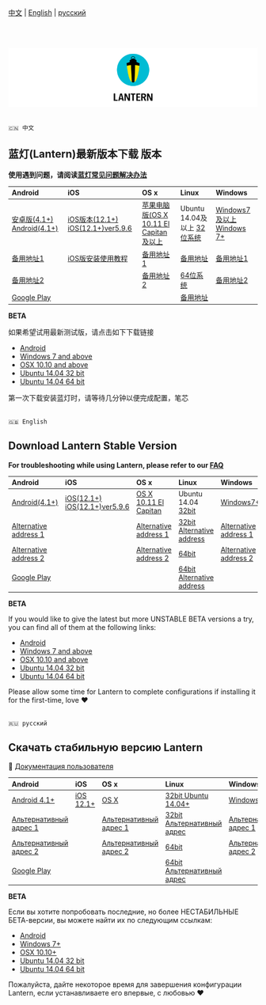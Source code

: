 <br>
<br>

[中文](#蓝灯lantern最新版本下载-版本) | [English](#download-lantern-stable-version) | [русский](#скачать-стабильную-версию-lantern)

<br>
<br>
  
![cover page](cover_page.png)


```

🇨🇳 中文

```
## 蓝灯(Lantern)最新版本下载 版本

**使用遇到问题，请阅读[蓝灯常见问题解决办法](https://github.com/getlantern/lantern/wiki)** 

| Android |  iOS  | OS x | Linux | Windows |
|:------|:------|:------|:------| :------|
| [安卓版(4.1+) Android(4.1+)](https://gitlab.com/getlantern/lantern-binaries-mirror/-/raw/master/lantern-installer.apk)   | [iOS版本(12.1+) iOS(12.1+)ver5.9.6](https://apps.apple.com/app/id1457872372?l=zh_cn) | [苹果电脑版(OS X 10.11 El Capitan及以上](https://gitlab.com/getlantern/lantern-binaries-mirror/-/raw/master/lantern-installer.dmg) | Ubuntu 14.04及以上 [32位系统](https://github.com/getlantern/lantern-binaries/raw/master/lantern-installer-32-bit.deb) | [Windows7及以上 Windows 7+](https://gitlab.com/getlantern/lantern-binaries-mirror/-/raw/master/lantern-installer.exe) |
| [备用地址1](https://s3.amazonaws.com/lantern/lantern-installer.apk)    |  [iOS版安装使用教程](https://github.com/getlantern/lantern/wiki/%E8%93%9D%E7%81%AFiOS%E5%AE%89%E8%A3%85%E4%BD%BF%E7%94%A8%E6%95%99%E7%A8%8B) | [备用地址1](https://s3.amazonaws.com/lantern/lantern-installer.dmg)  |   [备用地址](https://s3.amazonaws.com/lantern/lantern-installer-32-bit.deb) | [备用地址1](https://s3.amazonaws.com/lantern/lantern-installer.exe)  |
| [备用地址2](https://github.com/getlantern/lantern-binaries/raw/master/lantern-installer.apk)   |  |    [备用地址2](https://github.com/getlantern/lantern-binaries/raw/master/lantern-installer.dmg) |    [64位系统](https://github.com/getlantern/lantern-binaries/raw/master/lantern-installer-64-bit.deb) | [备用地址2](https://github.com/getlantern/lantern-binaries/raw/master/lantern-installer.exe) |
| [Google Play](https://play.google.com/store/apps/details?id=org.getlantern.lantern)   |  |     |    [备用地址](https://s3.amazonaws.com/lantern/lantern-installer-64-bit.deb) | 

**BETA**

如果希望试用最新测试版，请点击如下下载链接
- [Android](https://raw.githubusercontent.com/getlantern/lantern-binaries/master/lantern-installer-preview.apk)
- [Windows 7 and above](https://raw.githubusercontent.com/getlantern/lantern-binaries/master/lantern-installer-preview.exe)
- [OSX 10.10 and above](https://raw.githubusercontent.com/getlantern/lantern-binaries/master/lantern-installer-preview.dmg)
- [Ubuntu 14.04 32 bit](https://raw.githubusercontent.com/getlantern/lantern-binaries/master/lantern-installer-preview-32-bit.deb)
- [Ubuntu 14.04 64 bit](https://raw.githubusercontent.com/getlantern/lantern-binaries/master/lantern-installer-preview-64-bit.deb)

第一次下载安装蓝灯时，请等待几分钟以便完成配置，笔芯



```

🇬🇧 English

```
## Download Lantern Stable Version

**For troubleshooting while using Lantern, please refer to our [FAQ](https://github.com/getlantern/lantern/wiki)** 


| Android |  iOS  | OS x | Linux | Windows |
|:------|:------|:------|:------| :------|
| [Android(4.1+)](https://gitlab.com/getlantern/lantern-binaries-mirror/-/raw/master/lantern-installer.apk)   | [iOS(12.1+) iOS(12.1+)ver5.9.6](https://apps.apple.com/app/id1457872372?l=zh_cn) | [OS X 10.11 El Capitan](https://gitlab.com/getlantern/lantern-binaries-mirror/-/raw/master/lantern-installer.dmg) | Ubuntu 14.04 [32bit](https://github.com/getlantern/lantern-binaries/raw/master/lantern-installer-32-bit.deb) | [Windows7+](https://gitlab.com/getlantern/lantern-binaries-mirror/-/raw/master/lantern-installer.exe) |
| [Alternative address 1](https://s3.amazonaws.com/lantern/lantern-installer.apk)    |  | [Alternative address 1](https://s3.amazonaws.com/lantern/lantern-installer.dmg)  |   [32bit Alternative address](https://s3.amazonaws.com/lantern/lantern-installer-32-bit.deb) | [Alternative address 1](https://s3.amazonaws.com/lantern/lantern-installer.exe)  |
| [Alternative address 2](https://github.com/getlantern/lantern-binaries/raw/master/lantern-installer.apk)   |  |    [Alternative address 2](https://github.com/getlantern/lantern-binaries/raw/master/lantern-installer.dmg) |    [64bit](https://github.com/getlantern/lantern-binaries/raw/master/lantern-installer-64-bit.deb) | [Alternative address 2](https://github.com/getlantern/lantern-binaries/raw/master/lantern-installer.exe) |
| [Google Play](https://play.google.com/store/apps/details?id=org.getlantern.lantern)   |  |     |    [64bit Alternative address](https://s3.amazonaws.com/lantern/lantern-installer-64-bit.deb) | 

**BETA**

If you would like to give the latest but more UNSTABLE BETA versions a try, you can find all of them at the following links:
- [Android](https://raw.githubusercontent.com/getlantern/lantern-binaries/master/lantern-installer-preview.apk)
- [Windows 7 and above](https://raw.githubusercontent.com/getlantern/lantern-binaries/master/lantern-installer-preview.exe)
- [OSX 10.10 and above](https://raw.githubusercontent.com/getlantern/lantern-binaries/master/lantern-installer-preview.dmg)
- [Ubuntu 14.04 32 bit](https://raw.githubusercontent.com/getlantern/lantern-binaries/master/lantern-installer-preview-32-bit.deb)
- [Ubuntu 14.04 64 bit](https://raw.githubusercontent.com/getlantern/lantern-binaries/master/lantern-installer-preview-64-bit.deb)

Please allow some time for Lantern to complete configurations if installing it for the first-time, love ❤️



```

🇷🇺 русский

```

## Скачать стабильную версию Lantern
📌  [Документация пользователя](https://github.com/getlantern/lantern/blob/kr/cleanup_plus_docs/docs/desktop_ru.pdf)

| Android |  iOS  | OS x | Linux | Windows |
|:------|:------|:------|:------| :------|
| [Android 4.1+](https://gitlab.com/getlantern/lantern-binaries-mirror/-/raw/master/lantern-installer.apk)   | [iOS 12.1+](https://apps.apple.com/ru/app/%E8%93%9D%E7%81%AF-lantern-%E7%A7%92%E6%9D%80vpn/id1457872372) | [OS X](https://gitlab.com/getlantern/lantern-binaries-mirror/-/raw/master/lantern-installer.dmg) | [32bit Ubuntu 14.04+](https://github.com/getlantern/lantern-binaries/raw/master/lantern-installer-32-bit.deb) | [Windows 7+](https://gitlab.com/getlantern/lantern-binaries-mirror/-/raw/master/lantern-installer.exe)  |
| [Альтернативный адрес 1](https://s3.amazonaws.com/lantern/lantern-installer.apk)   |  |[Альтернативный адрес 1](https://s3.amazonaws.com/lantern/lantern-installer.dmg)  | [32bit Альтернативный адрес](https://s3.amazonaws.com/lantern/lantern-installer-32-bit.deb) | [Альтернативный адрес 1](https://s3.amazonaws.com/lantern/lantern-installer.exe) |
| [Альтернативный адрес 2](https://github.com/getlantern/lantern-binaries/raw/master/lantern-installer.apk) |  |[Альтернативный адрес 2](https://github.com/getlantern/lantern-binaries/raw/master/lantern-installer.dmg)  | [64bit](https://github.com/getlantern/lantern-binaries/raw/master/lantern-installer-64-bit.deb) | [Альтернативный адрес 2](https://github.com/getlantern/lantern-binaries/raw/master/lantern-installer.exe) |
| [Google Play](https://play.google.com/store/apps/details?id=org.getlantern.lantern)  |  |  | [64bit Альтернативный адрес](https://s3.amazonaws.com/lantern/lantern-installer-64-bit.deb) |   |

**BETA**

Если вы хотите попробовать последние, но более НЕСТАБИЛЬНЫЕ БЕТА-версии, вы можете найти их по следующим ссылкам:
- [Android](https://raw.githubusercontent.com/getlantern/lantern-binaries/master/lantern-installer-preview.apk)
- [Windows 7+](https://raw.githubusercontent.com/getlantern/lantern-binaries/master/lantern-installer-preview.exe)
- [OSX 10.10+](https://raw.githubusercontent.com/getlantern/lantern-binaries/master/lantern-installer-preview.dmg)
- [Ubuntu 14.04 32 bit](https://raw.githubusercontent.com/getlantern/lantern-binaries/master/lantern-installer-preview-32-bit.deb)
- [Ubuntu 14.04 64 bit](https://raw.githubusercontent.com/getlantern/lantern-binaries/master/lantern-installer-preview-64-bit.deb)

Пожалуйста, дайте некоторое время для завершения конфигурации Lantern, если устанавливаете его впервые, с любовью ❤️
